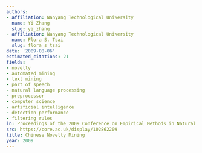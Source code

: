 ```yaml
---
authors:
- affiliation: Nanyang Technological University
  name: Yi Zhang
  slug: yi_zhang
- affiliation: Nanyang Technological University
  name: Flora S. Tsai
  slug: flora_s_tsai
date: '2009-08-06'
estimated_citations: 21
fields:
- novelty
- automated mining
- text mining
- part of speech
- natural language processing
- preprocessor
- computer science
- artificial intelligence
- detection performance
- filtering rules
in: Proceedings of the 2009 Conference on Empirical Methods in Natural Language Processing
src: https://core.ac.uk/display/102862209
title: Chinese Novelty Mining
year: 2009
---
```

